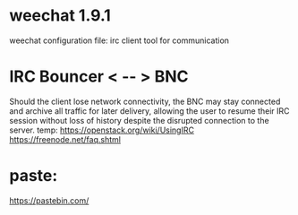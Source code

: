 # weechat 1.9.1
weechat configuration file: irc client tool for communication

# IRC Bouncer < -- > BNC
Should the client lose network connectivity, the BNC may stay connected and archive all traffic for later delivery, allowing the user to resume their IRC session without loss of history despite the disrupted connection to the server.
temp:
https://openstack.org/wiki/UsingIRC
https://freenode.net/faq.shtml

# paste:
https://pastebin.com/

